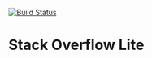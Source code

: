 [![Build Status](https://travis-ci.com/mr-pagani/Stack-Overflow-Lite-Final.svg?branch=Feature)](https://travis-ci.com/mr-pagani/Stack-Overflow-Lite-Final)

# Stack Overflow Lite

